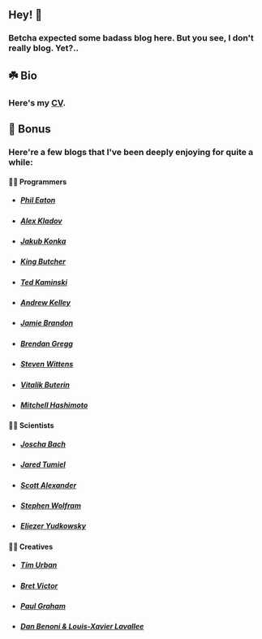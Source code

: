 ## Hey! 👋

### Betcha expected some badass blog here. But you see, I don't really blog. Yet?..

## ☘️ Bio

### Here's my [CV](https://tensorush.github.io/cv/en.pdf).

## 🎁 Bonus

### Here're a few blogs that I've been deeply enjoying for quite a while:

#### 🧑‍💻 Programmers

- ##### [Phil Eaton](https://notes.eatonphil.com/)
- ##### [Alex Kladov](https://matklad.github.io/)
- ##### [Jakub Konka](http://www.jakubkonka.com/)
- ##### [King Butcher](https://kprotty.me/)
- ##### [Ted Kaminski](https://www.tedinski.com/archive/)
- ##### [Andrew Kelley](https://andrewkelley.me/)
- ##### [Jamie Brandon](https://www.scattered-thoughts.net/)
- ##### [Brendan Gregg](https://www.brendangregg.com/blog/index.html)
- ##### [Steven Wittens](https://acko.net/)
- ##### [Vitalik Buterin](https://vitalik.ca/)
- ##### [Mitchell Hashimoto](https://mitchellh.com/writing)

#### 🧑‍🔬 Scientists

- ##### [Joscha Bach](http://bach.ai/)
- ##### [Jared Tumiel](https://jaredtumiel.github.io/blog/)
- ##### [Scott Alexander](https://astralcodexten.substack.com/)
- ##### [Stephen Wolfram](https://writings.stephenwolfram.com/all-by-date/)
- ##### [Eliezer Yudkowsky](https://www.yudkowsky.net/sitemap)

#### 🧑‍🎨 Creatives

- ##### [Tim Urban](https://waitbutwhy.com/archive)
- ##### [Bret Victor](http://worrydream.com/)
- ##### [Paul Graham](http://paulgraham.com/articles.html)
- ##### [Dan Benoni & Louis-Xavier Lavallee](https://growth.design/)

